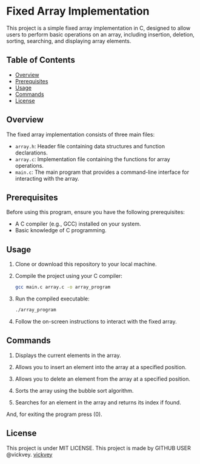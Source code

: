 # Fixed Array Implementation

This project is a simple fixed array implementation in C, designed to allow users to perform basic operations on an array, including insertion, deletion, sorting, searching, and displaying array elements.

## Table of Contents

- [Overview](#overview)
- [Prerequisites](#prerequisites)
- [Usage](#usage)
- [Commands](#commands)
- [License](#license)

## Overview

The fixed array implementation consists of three main files:

- `array.h`: Header file containing data structures and function declarations.
- `array.c`: Implementation file containing the functions for array operations.
- `main.c`: The main program that provides a command-line interface for interacting with the array.

## Prerequisites

Before using this program, ensure you have the following prerequisites:

- A C compiler (e.g., GCC) installed on your system.
- Basic knowledge of C programming.

## Usage

1. Clone or download this repository to your local machine.

2. Compile the project using your C compiler:

   ```bash
   gcc main.c array.c -o array_program
3. Run the compiled executable:
    ```bash
    ./array_program
4. Follow the on-screen instructions to interact with the fixed array.

## Commands

1. Displays the current elements in the array.

2. Allows you to insert an element into the array at a specified position.
 
3. Allows you to delete an element from the array at a specified position.
 
4. Sorts the array using the bubble sort algorithm.
 
5. Searches for an element in the array and returns its index if found.

And, for exiting the program press (0).

## License
This project is under MIT LICENSE. 
This project is made by GITHUB USER @vickvey.
[vickvey](https://github.com/vickvey)